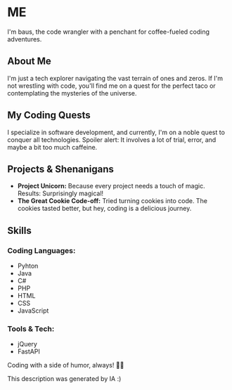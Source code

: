 # ME
I'm baus, the code wrangler with a penchant for coffee-fueled coding adventures.

## About Me
I'm just a tech explorer navigating the vast terrain of ones and zeros. If I'm not wrestling with code, you'll find me on a quest for the perfect taco or contemplating the mysteries of the universe.

## My Coding Quests
I specialize in software development, and currently, I'm on a noble quest to conquer all technologies. Spoiler alert: It involves a lot of trial, error, and maybe a bit too much caffeine.

## Projects & Shenanigans
- **Project Unicorn:** Because every project needs a touch of magic. Results: Surprisingly magical!
- **The Great Cookie Code-off:** Tried turning cookies into code. The cookies tasted better, but hey, coding is a delicious journey.

## Skills
### **Coding Languages:**
- Pyhton
- Java
- C#
- PHP
- HTML
- CSS
- JavaScript
  
### **Tools & Tech:**
- jQuery
- FastAPI

Coding with a side of humor, always! 🚀🌮

This description was generated by IA :)
